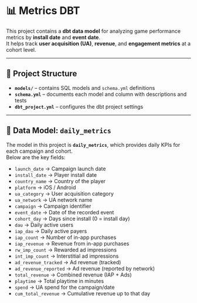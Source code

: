 # 📊 Metrics DBT

This project contains a **dbt data model** for analyzing game performance metrics by **install date** and **event date**.  
It helps track **user acquisition (UA)**, **revenue**, and **engagement metrics** at a cohort level.

---

## 🚀 Project Structure

- **`models/`** – contains SQL models and `schema.yml` definitions  
- **`schema.yml`** – documents each model and column with descriptions and tests  
- **`dbt_project.yml`** – configures the dbt project settings  

---

## 📂 Data Model: `daily_metrics`

The model in this project is **`daily_metrics`**, which provides daily KPIs for each campaign and cohort.  
Below are the key fields:

- `launch_date` → Campaign launch date  
- `install_date` → Player install date  
- `country_name` → Country of the player  
- `platform` → iOS / Android  
- `ua_category` → User acquisition category  
- `ua_network` → UA network name  
- `campaign` → Campaign identifier  
- `event_date` → Date of the recorded event  
- `cohort_day` → Days since install (0 = install day)  
- `dau` → Daily active users  
- `iap_dau` → Daily active payers  
- `iap_count` → Number of in-app purchases  
- `iap_revenue` → Revenue from in-app purchases  
- `rw_imp_count` → Rewarded ad impressions  
- `int_imp_count` → Interstitial ad impressions  
- `ad_revenue_tracked` → Ad revenue (tracked)  
- `ad_revenue_reported` → Ad revenue (reported by network)  
- `total_revenue` → Combined revenue (IAP + Ads)  
- `playtime` → Total playtime in minutes  
- `spend` → UA spend for the campaign/date  
- `cum_total_revenue` → Cumulative revenue up to that day  



